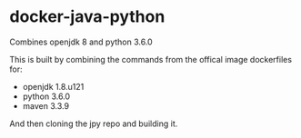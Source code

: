 # docker-java-python
Combines openjdk 8 and python 3.6.0

This is built by combining the commands from the offical image dockerfiles for:
 * openjdk 1.8.u121
 * python 3.6.0
 * maven 3.3.9
 
And then cloning the jpy repo and building it.
